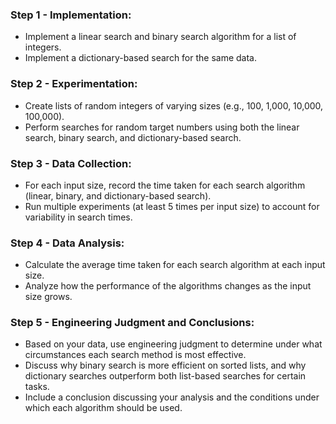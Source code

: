 ### Step 1 - Implementation:

- Implement a linear search and binary search algorithm for a list of integers.
- Implement a dictionary-based search for the same data.

### Step 2 - Experimentation:

- Create lists of random integers of varying sizes (e.g., 100, 1,000, 10,000, 100,000).
- Perform searches for random target numbers using both the linear search, binary search, and dictionary-based search.

### Step 3 - Data Collection:

- For each input size, record the time taken for each search algorithm (linear, binary, and dictionary-based search).
- Run multiple experiments (at least 5 times per input size) to account for variability in search times.

### Step 4 - Data Analysis:

- Calculate the average time taken for each search algorithm at each input size.
- Analyze how the performance of the algorithms changes as the input size grows.

### Step 5 - Engineering Judgment and Conclusions:

- Based on your data, use engineering judgment to determine under what circumstances each search method is most effective.
- Discuss why binary search is more efficient on sorted lists, and why dictionary searches outperform both list-based searches for certain tasks.
- Include a conclusion discussing your analysis and the conditions under which each algorithm should be used.
